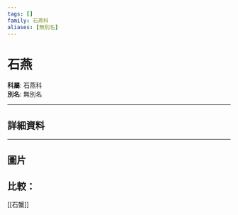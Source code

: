 ```yaml
---
tags: []
family: 石燕科
aliases: [無別名]
---
```


# 石燕

**科屬**: 石燕科  
**別名**: 無別名  

---

## 詳細資料


---

## 圖片
## 比較：
[[石蟹]]
